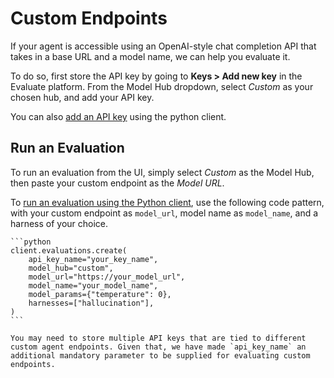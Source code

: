 # Custom Endpoints

If your agent is accessible using an OpenAI-style chat completion API that takes in a base URL and a model name, we can help you evaluate it.

To do so, first store the API key by going to **Keys > Add new key** in the Evaluate platform. From the Model Hub dropdown, select *Custom* as your chosen hub, and add your API key.

You can also [add an API key](../evaluate/examples/api-keys.md#add-an-api-key) using the python client.

## Run an Evaluation

To run an evaluation from the UI, simply select *Custom* as the Model Hub, then paste your custom endpoint as the *Model URL*.

To [run an evaluation using the Python client](../evaluate/examples/evaluations.md), use the following code pattern, with your custom endpoint as `model_url`, model name as `model_name`, and a harness of your choice.

````{tab} Python
```python
client.evaluations.create(
    api_key_name="your_key_name",
    model_hub="custom",
    model_url="https://your_model_url",
    model_name="your_model_name",
    model_params={"temperature": 0},
    harnesses=["hallucination"],
)
```
````
````{note}
You may need to store multiple API keys that are tied to different custom agent endpoints. Given that, we have made `api_key_name` an additional mandatory parameter to be supplied for evaluating custom endpoints.
````

